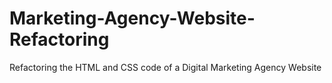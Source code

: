 # Marketing-Agency-Website-Refactoring
Refactoring the HTML and CSS code of a Digital Marketing Agency Website
